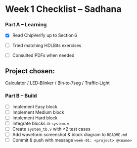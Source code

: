 # Week 1 Checklist – Sadhana

### Part A – Learning
- [x] Read ChipVerify up to Section 6
- [ ] Tried matching HDLBits exercises
- [ ] Consulted PDFs when needed


## Project chosen:
Calculator / LED‑Blinker / Bin‑to‑7seg / Traffic‑Light

### Part B – Build
- [ ] Implement Easy block
- [ ] Implement Medium block
- [ ] Implement Hard block
- [ ] Integrate blocks in `system.v`
- [ ] Create `system_tb.v` with ≥2 test cases
- [ ] Add waveform screenshot & block diagram to `README.md`
- [ ] Commit & push with message `week-01: <project> @<name>`
